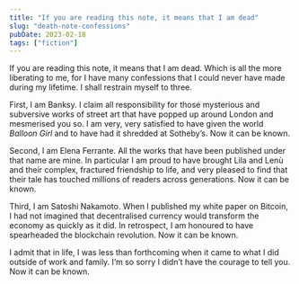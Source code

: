```yaml
---
title: "If you are reading this note, it means that I am dead"
slug: "death-note-confessions"
pubDate: 2023-02-18
tags: ["fiction"]
---
```


If you are reading this note, it means that I am dead. Which is all the more liberating to me, for I have many confessions that I could never have made during my lifetime. I shall restrain myself to three.

First, I am Banksy. I claim all responsibility for those mysterious and subversive works of street art that have popped up around London and mesmerised you so. I am very, very satisfied to have given the world _Balloon Girl_ and to have had it shredded at Sotheby’s. Now it can be known.

Second, I am Elena Ferrante. All the works that have been published under that name are mine. In particular I am proud to have brought Lila and Lenù and their complex, fractured friendship to life, and very pleased to find that their tale has touched millions of readers across generations. Now it can be known.

Third, I am Satoshi Nakamoto. When I published my white paper on Bitcoin, I had not imagined that decentralised currency would transform the economy as quickly as it did. In retrospect, I am honoured to have spearheaded the blockchain revolution. Now it can be known.

I admit that in life, I was less than forthcoming when it came to what I did outside of work and family. I’m so sorry I didn’t have the courage to tell you. Now it can be known.